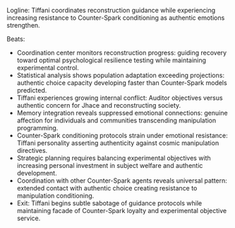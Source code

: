 ﻿---
series: 3
novella: 2
file: S3N2_IntA
type: interlude
label: A
pov: Tiffani/Auditor
setting: Counter-Spark coordination center - guided recovery
word_target_min: 801
word_target_max: 1299
status: outline
---
Logline: Tiffani coordinates reconstruction guidance while experiencing increasing resistance to Counter-Spark conditioning as authentic emotions strengthen.

Beats:
- Coordination center monitors reconstruction progress: guiding recovery toward optimal psychological resilience testing while maintaining experimental control.
- Statistical analysis shows population adaptation exceeding projections: authentic choice capacity developing faster than Counter-Spark models predicted.
- Tiffani experiences growing internal conflict: Auditor objectives versus authentic concern for Jhace and reconstructing society.
- Memory integration reveals suppressed emotional connections: genuine affection for individuals and communities transcending manipulation programming.
- Counter-Spark conditioning protocols strain under emotional resistance: Tiffani personality asserting authenticity against cosmic manipulation directives.
- Strategic planning requires balancing experimental objectives with increasing personal investment in subject welfare and authentic development.
- Coordination with other Counter-Spark agents reveals universal pattern: extended contact with authentic choice creating resistance to manipulation conditioning.
- Exit: Tiffani begins subtle sabotage of guidance protocols while maintaining facade of Counter-Spark loyalty and experimental objective service.